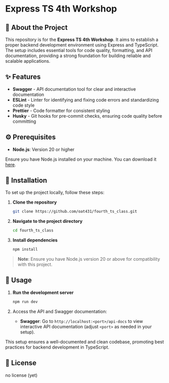 # Express TS 4th Workshop

## 📝 About the Project

This repository is for the **Express TS 4th Workshop**. It aims to establish a proper backend development environment using Express and TypeScript. The setup includes essential tools for code quality, formatting, and API documentation, providing a strong foundation for building reliable and scalable applications.

## ✨ Features

-   **Swagger** - API documentation tool for clear and interactive documentation
-   **ESLint** - Linter for identifying and fixing code errors and standardizing code style
-   **Prettier** - Code formatter for consistent styling
-   **Husky** - Git hooks for pre-commit checks, ensuring code quality before committing

## ⚙️ Prerequisites

-   **Node.js**: Version 20 or higher

Ensure you have Node.js installed on your machine. You can download it [here](https://nodejs.org/).

## 🔧 Installation

To set up the project locally, follow these steps:

1. **Clone the repository**

    ```bash
    git clone https://github.com/oat431/fourth_ts_class.git
    ```

2. **Navigate to the project directory**

    ```bash
    cd fourth_ts_class
    ```

3. **Install dependencies**

    ```bash
    npm install
    ```

> **Note**: Ensure you have Node.js version 20 or above for compatibility with this project.

## 🚀 Usage

1. **Run the development server**

    ```bash
    npm run dev
    ```

2. Access the API and Swagger documentation:
    - **Swagger**: Go to `http://localhost:<port>/api-docs` to view interactive API documentation (adjust `<port>` as needed in your setup).

This setup ensures a well-documented and clean codebase, promoting best practices for backend development in TypeScript.

## 📄 License

no license (yet)
